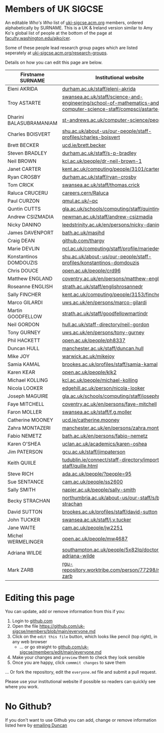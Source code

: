# Members of UK SIGCSE
An editable _Who's Who_ list of [uki-sigcse.acm.org](https://uki-sigcse.acm.org/) members, ordered alphabetically by SURNAME. This is a UK & Ireland version similar to Amy Ko's global list of people at the bottom of the page at [faculty.washington.edu/ajko/cer](https://faculty.washington.edu/ajko/cer). 

Some of these people lead research group pages which are listed seperately at [uki-sigcse.acm.org/research-groups](https://uki-sigcse.acm.org/research-groups/).

Details on how you can edit this page are below.

| Firstname SURNAME | Institutional website |
| ----------------- | --------------------- |
| Eleni AKRIDA | [durham.ac.uk/staff/eleni-akrida](https://www.durham.ac.uk/staff/eleni-akrida/) |
| Troy ASTARTE | [swansea.ac.uk/staff/science-and-engineering/school-of-mathematics-and-computer-science-staff/compsci/astarte-t-k](https://www.swansea.ac.uk/staff/science-and-engineering/school-of-mathematics-and-computer-science-staff/compsci/astarte-t-k/) |
| Dharini BALASUBRAMANIAM | [st-andrews.ac.uk/computer-science/people/db9](https://www.st-andrews.ac.uk/computer-science/people/db9/) |
| Charles BOISVERT|  [shu.ac.uk/about-us/our-people/staff-profiles/charles-boisvert](https://www.shu.ac.uk/about-us/our-people/staff-profiles/charles-boisvert) |
| Brett BECKER | [ucd.ie/brett.becker](https://people.ucd.ie/brett.becker) |
| Steven BRADLEY | [durham.ac.uk/staff/s-p-bradley](https://www.durham.ac.uk/staff/s-p-bradley/) |
| Neil BROWN | [kcl.ac.uk/people/dr-neil-brown-1](https://www.kcl.ac.uk/people/dr-neil-brown-1) |
| Janet CARTER | [kent.ac.uk/computing/people/3101/carter-janet](https://www.kent.ac.uk/computing/people/3101/carter-janet) |
| Ryan CROSBY | [durham.ac.uk/staff/ryan-crosby](https://www.durham.ac.uk/staff/ryan-crosby/) |
| Tom CRICK | [swansea.ac.uk/staff/thomas.crick](https://www.swansea.ac.uk/staff/thomas.crick/) |
| Raluca CRUCERU | [careers.cern/Raluca](https://careers.cern/Raluca) |
| Paul CURZON | [qmul.ac.uk/~pc](https://www.eecs.qmul.ac.uk/~pc/)
| Quntin CUTTS | [gla.ac.uk/schools/computing/staff/quintincutts](https://www.gla.ac.uk/schools/computing/staff/quintincutts/) | 
| Andrew CSIZMADIA | [newman.ac.uk/staff/andrew-csizmadia](https://www.newman.ac.uk/staff/andrew-csizmadia/) |
| Nicky DANINO    | [leedstrinity.ac.uk/en/persons/nicky-danino](https://research.leedstrinity.ac.uk/en/persons/nicky-danino) |
| James DAVENPORT | [bath.ac.uk/masjhd](https://people.bath.ac.uk/masjhd/) |
| Craig DEAN | [github.com/thargy](https://github.com/thargy) |
| Marie DEVLIN | [ncl.ac.uk/computing/staff/profile/mariedevlin.html](https://www.ncl.ac.uk/computing/staff/profile/mariedevlin.html) |
| Konstantinos DOMDOUZIS | [shu.ac.uk/about-us/our-people/staff-profiles/konstantinos-domdouzis](https://www.shu.ac.uk/about-us/our-people/staff-profiles/konstantinos-domdouzis) |
| Chris DOUCE | [open.ac.uk/people/crd96](https://www.open.ac.uk/people/crd96) |
| Matthew ENGLAND | [coventry.ac.uk/en/persons/matthew-england](https://pureportal.coventry.ac.uk/en/persons/matthew-england) |
| Roseanne ENGLISH | [strath.ac.uk/staff/englishrosannedr](https://www.strath.ac.uk/staff/englishrosannedr/) |
| Sally FINCHER | [kent.ac.uk/computing/people/3153/fincher-sally](https://www.kent.ac.uk/computing/people/3153/fincher-sally) |
| Marco GILARDI | [uws.ac.uk/en/persons/marco-gilardi](https://research-portal.uws.ac.uk/en/persons/marco-gilardi) |
| Martin GOODFELLOW | [strath.ac.uk/staff/goodfellowmartindr](https://www.strath.ac.uk/staff/goodfellowmartindr/) |
| Neil GORDON | [hull.ac.uk/staff-directory/neil-gordon](https://www.hull.ac.uk/staff-directory/neil-gordon) |
| Tony GURNEY | [uws.ac.uk/en/persons/tony-gurney](https://research-portal.uws.ac.uk/en/persons/tony-gurney) |
| Phil HACKETT | [open.ac.uk/people/ph8337](https://www.open.ac.uk/people/ph8337) |
| Duncan HULL | [manchester.ac.uk/staff/duncan.hull](https://personalpages.manchester.ac.uk/staff/duncan.hull/) |
| Mike JOY | [warwick.ac.uk/mikejoy](https://warwick.ac.uk/mikejoy) |
| Samia KAMAL | [brookes.ac.uk/profiles/staff/samia-kamal](https://www.brookes.ac.uk/profiles/staff/samia-kamal) |
| Karen KEAR | [open.ac.uk/people/klk2](https://www.open.ac.uk/people/klk2) |
| Michael KOLLING | [kcl.ac.uk/people/michael-kolling](https://www.kcl.ac.uk/people/michael-kolling) |
| Nicola LOOKER | [edgehill.ac.uk/person/nicola-looker](https://www.edgehill.ac.uk/person/nicola-looker) |
| Joseph MAGUIRE | [gla.ac.uk/schools/computing/staff/josephmaguire](https://www.gla.ac.uk/schools/computing/staff/josephmaguire/) |
| Faye MITCHELL | [coventry.ac.uk/en/persons/faye-mitchell](https://pureportal.coventry.ac.uk/en/persons/faye-mitchell) |
| Faron MOLLER | [swansea.ac.uk/staff/f.g.moller](https://www.swansea.ac.uk/staff/f.g.moller/) |
| Catherine MOONEY | [ucd.ie/catherine.mooney](https://people.ucd.ie/catherine.mooney)
| Zahra MONTAZERI | [manchester.ac.uk/en/persons/zahra.montazeri](https://research.manchester.ac.uk/en/persons/zahra.montazeri) |
| Fabio NEMETZ | [bath.ac.uk/en/persons/fabio-nemetz](https://researchportal.bath.ac.uk/en/persons/fabio-nemetz) |
| Karen O'SHEA | [uclan.ac.uk/academics/karen-oshea](https://www.uclan.ac.uk/academics/karen-oshea) |
| Jim PATERSON | [gcu.ac.uk/staff/jimpaterson](https://www.gcu.ac.uk/staff/jimpaterson) |
| Keith QUIlLE | [tudublin.ie/connect/staff-directory/imported-staff/quille.html](https://www.tudublin.ie/connect/staff-directory/imported-staff/quille.html) |
| Steve RICH | [ada.ac.uk/people/?people=95](https://www.ada.ac.uk/people/?people=95) |
| Sue SENTANCE | [cam.ac.uk/people/ss2600](https://www.cst.cam.ac.uk/people/ss2600) |
| Sally SMITH | [napier.ac.uk/people/sally-smith](https://www.napier.ac.uk/people/sally-smith) |
| Becky STRACHAN | [northumbria.ac.uk/about-us/our-staff/s/becky-strachan](https://www.northumbria.ac.uk/about-us/our-staff/s/becky-strachan/) |
| David SUTTON | [brookes.ac.uk/profiles/staff/david-sutton](https://www.brookes.ac.uk/profiles/staff/david-sutton) |
| John TUCKER | [swansea.ac.uk/staff/j.v.tucker](https://www.swansea.ac.uk/staff/j.v.tucker/) |
| Jane WAITE | [cam.ac.uk/people/jw2251](https://www.cst.cam.ac.uk/people/jw2251) |
| Michel WERMELINGER | [open.ac.uk/people/mw4687](https://www.open.ac.uk/people/mw4687) |
| Adriana WILDE | [southampton.ac.uk/people/5x82lq/doctor-adriana-wilde](https://www.southampton.ac.uk/people/5x82lq/doctor-adriana-wilde) |
| Mark ZARB | [rgu-repository.worktribe.com/person/77298/mark-zarb](https://rgu-repository.worktribe.com/person/77298/mark-zarb) |

# Editing this page 
You can update, add or remove information from this if you: 

1. Login to [github.com](https://www.github.com)
2. Open the file https://github.com/uk-sigcse/members/blob/main/everyone.md
3. Click on the `edit this file` button, which looks like pencil (top right), in any web browser 
    * ... or go straight to [github.com/uk-sigcse/members/edit/main/everyone.md](https://github.com/uk-sigcse/members/edit/main/everyone.md)
4. Make your changes and `preview` them to check they look sensible
5. Once you are happy, click `commmit changes` to save them

... Or fork the repository, edit the `everyone.md` file and submit a pull request. 

Please use your institutional website if possible so readers can quickly see where you work.

# No Github?

If you don't want to use Github you can add, change or remove information listed here by [emailing Duncan](https://personalpages.manchester.ac.uk/staff/duncan.hull/contact)
